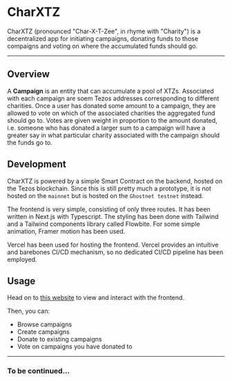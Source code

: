 # CharXTZ

CharXTZ (pronounced "Char-X-T-Zee", in rhyme with "Charity") is a decentralized app for initiating campaigns, donating funds to those compaigns and voting on where the accumulated funds should go.

---

## Overview

A **Campaign** is an entity that can accumulate a pool of XTZs. Associated with each campaign are soem Tezos addresses corresponding to different charities. Once a user has donated some amount to a campaign, they are allowed to vote on which of the associated charities the aggregated fund should go to. Votes are given weight in proportion to the amount donated, i.e. someone who has donated a larger sum to a campaign will have a greater say in what particular charity associated with the campaign should the funds go to.

## Development

CharXTZ is powered by a simple Smart Contract on the backend, hosted on the Tezos blockchain. Since this is still pretty much a prototype, it is not hosted on the `mainnet` but is hosted on the `Ghostnet testnet` instead.

The frontend is very simple, consisting of only three routes. It has been written in Next.js with Typescript. The styling has been done with Tailwind and a Tailwind components library called Flowbite. For some simple animation, Framer motion has been used.

Vercel has been used for hosting the frontend. Vercel provides an intuitive and barebones CI/CD mechanism, so no dedicated CI/CD pipeline has been employed.

## Usage

Head on to [this website](https://charxtz.vercel.app) to view and interact with the frontend.

Then, you can:

- Browse campaigns
- Create campaigns
- Donate to existing campaigns
- Vote on campaigns you have donated to

---

### To be continued...
